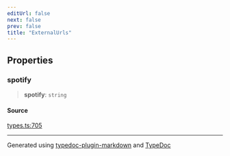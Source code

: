 ```yaml
---
editUrl: false
next: false
prev: false
title: "ExternalUrls"
---
```


## Properties

### spotify

> **spotify**: `string`

#### Source

[types.ts:705](https://github.com/fostertheweb/spotify-web-sdk/blob/eb6b780/src/types.ts#L705)

***

Generated using [typedoc-plugin-markdown](https://www.npmjs.com/package/typedoc-plugin-markdown) and [TypeDoc](https://typedoc.org/)
